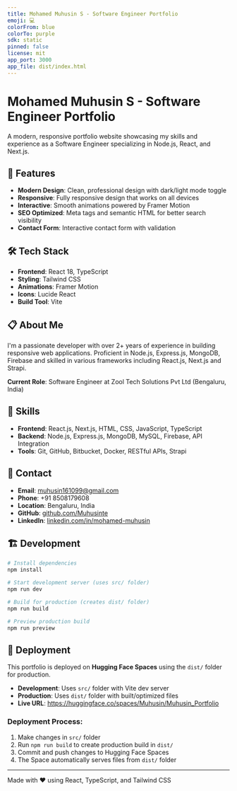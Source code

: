 ```yaml
---
title: Mohamed Muhusin S - Software Engineer Portfolio
emoji: 💻
colorFrom: blue
colorTo: purple
sdk: static
pinned: false
license: mit
app_port: 3000
app_file: dist/index.html
---
```


# Mohamed Muhusin S - Software Engineer Portfolio

A modern, responsive portfolio website showcasing my skills and experience as a Software Engineer specializing in Node.js, React, and Next.js.

## 🚀 Features

- **Modern Design**: Clean, professional design with dark/light mode toggle
- **Responsive**: Fully responsive design that works on all devices
- **Interactive**: Smooth animations powered by Framer Motion
- **SEO Optimized**: Meta tags and semantic HTML for better search visibility
- **Contact Form**: Interactive contact form with validation

## 🛠️ Tech Stack

- **Frontend**: React 18, TypeScript
- **Styling**: Tailwind CSS
- **Animations**: Framer Motion
- **Icons**: Lucide React
- **Build Tool**: Vite

## 📋 About Me

I'm a passionate developer with over 2+ years of experience in building responsive web applications. Proficient in Node.js, Express.js, MongoDB, Firebase and skilled in various frameworks including React.js, Next.js and Strapi.

**Current Role**: Software Engineer at Zool Tech Solutions Pvt Ltd (Bengaluru, India)

## 🎯 Skills

- **Frontend**: React.js, Next.js, HTML, CSS, JavaScript, TypeScript
- **Backend**: Node.js, Express.js, MongoDB, MySQL, Firebase, API Integration
- **Tools**: Git, GitHub, Bitbucket, Docker, RESTful APIs, Strapi

## 📱 Contact

- **Email**: muhusin161099@gmail.com
- **Phone**: +91 8508179608
- **Location**: Bengaluru, India
- **GitHub**: [github.com/Muhusinte](https://github.com/Muhusinte)
- **LinkedIn**: [linkedin.com/in/mohamed-muhusin](https://www.linkedin.com/in/mohamed-muhusin)

## 🏗️ Development

```bash
# Install dependencies
npm install

# Start development server (uses src/ folder)
npm run dev

# Build for production (creates dist/ folder)
npm run build

# Preview production build
npm run preview
```

## 🚀 Deployment

This portfolio is deployed on **Hugging Face Spaces** using the `dist/` folder for production.

- **Development**: Uses `src/` folder with Vite dev server
- **Production**: Uses `dist/` folder with built/optimized files
- **Live URL**: https://huggingface.co/spaces/Muhusin/Muhusin_Portfolio

### Deployment Process:
1. Make changes in `src/` folder
2. Run `npm run build` to create production build in `dist/`
3. Commit and push changes to Hugging Face Spaces
4. The Space automatically serves files from `dist/` folder

---

Made with ❤️ using React, TypeScript, and Tailwind CSS